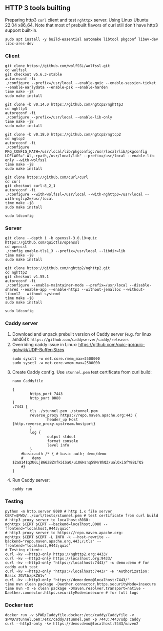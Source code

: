 ## HTTP 3 tools builting

Preparing http3 `curl` client and test `nghttpx` server. Using Linux Ubuntu 22.04 x86_64.
Note that most of prebuilt flavors of curl still don't have http3 support built-in.

```shell
sudo apt install -y build-essential automake libtool pkgconf libev-dev libc-ares-dev
```

### Client

```shell
git clone https://github.com/wolfSSL/wolfssl.git
cd wolfssl
git checkout v5.6.3-stable
autoreconf -fi
./configure --prefix=/usr/local --enable-quic --enable-session-ticket --enable-earlydata --enable-psk --enable-harden
time make -j8
sudo make install

git clone -b v0.14.0 https://github.com/ngtcp2/nghttp3
cd nghttp3
autoreconf -fi
./configure --prefix=/usr/local --enable-lib-only
time make -j8
sudo make install

git clone -b v0.18.0 https://github.com/ngtcp2/ngtcp2
cd ngtcp2
autoreconf -fi
./configure PKG_CONFIG_PATH=/usr/local/lib/pkgconfig:/usr/local/lib/pkgconfig LDFLAGS="-Wl,-rpath,/usr/local/lib" --prefix=/usr/local --enable-lib-only --with-wolfssl
time make -j8
sudo make install

git clone https://github.com/curl/curl
cd curl
git checkout curl-8_2_1
autoreconf -fi
./configure --with-wolfssl=/usr/local --with-nghttp3=/usr/local --with-ngtcp2=/usr/local
time make -j8
sudo make install

sudo ldconfig
```

### Server

```shell
git clone --depth 1 -b openssl-3.0.10+quic https://github.com/quictls/openssl
cd openssl
./config enable-tls1_3 --prefix=/usr/local --libdir=lib
time make -j8
sudo make install

git clone https://github.com/nghttp2/nghttp2.git
cd nghttp2
git checkout v1.55.1
autoreconf -fi
./configure --enable-maintainer-mode --prefix=/usr/local --disable-shared --enable-app --enable-http3 --without-jemalloc --without-libxml2 --without-systemd
time make -j8
sudo make install

sudo ldconfig
```

### Caddy server

1. Download and unpack prebuilt version of Caddy server (e.g. for linux amd64): `https://github.com/caddyserver/caddy/releases`
2. Overriding caddy issue in Linux: https://github.com/quic-go/quic-go/wiki/UDP-Buffer-Sizes
    ```shell
    sudo sysctl -w net.core.rmem_max=2500000
    sudo sysctl -w net.core.wmem_max=2500000
    ```
3. Create Caddy config. Use `stunnel.pem` test certificate from curl build:
    ```shell
    nano Caddyfile
    ```
    ```shell
    {
            https_port 7443
            http_port 8080
    }
    :7443 {
            tls ./stunnel.pem ./stunnel.pem
            reverse_proxy https://repo.maven.apache.org:443 {
                    header_up Host {http.reverse_proxy.upstream.hostport}
            }
            log {
                    output stdout
                    format console
                    level info
            }
        #basicauth /* { # basic auth; demo/demo
        #    demo $2a$14$q3UGLjB66ZBZmfk5ISa0/u1U6Hznq59M/8hQZ/ualOxiGfY8BLTQS
        #}
    }
    ```
4. Run Caddy server:
    ```shell
    caddy run
    ```

### Testing

```shell
python -m http.server 8080 # http 1.x file server
CERT=$PWD/../curl/tests/stunnel.pem # test certificate from curl build
# http3 proxy server to localhost:8080:
nghttpx $CERT $CERT --backend=localhost,8080 --frontend="localhost,9443;quic"
# http3 proxy server to https://repo.maven.apache.org:
nghttpx $CERT $CERT -L INFO -k --host-rewrite --backend="repo.maven.apache.org,443;/;tls" --frontend="localhost,9443;quic"
# Testing client:
curl -kv --http3-only https://nghttp2.org:4433/
curl -kv --http3-only https://localhost.org:9433/
curl -kv --http3-only "https://localhost:7443/" -u demo:demo # for caddy auth test
curl -kv --http3-only "https://localhost:7443/" -H 'Authorization: Basic ZGVtbzpkZW1v'
curl -kv --http3-only "https://demo:demo@localhost:7443/"
time mvn clean package -Daether.connector.https.securityMode=insecure
time mvn -X -e clean package -Dmaven.resolver.transport=native -Daether.connector.https.securityMode=insecure # for full logs
```


### Docker test

```
docker run -v $PWD/Caddyfile.docker:/etc/caddy/Caddyfile -v $PWD/stunnel.pem:/etc/caddy/stunnel.pem -p 7443:7443/udp caddy
curl --http3-only -kv https://demo:demo@localhost:7443/maven2
```
